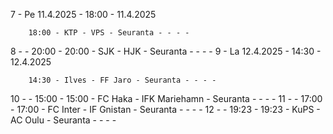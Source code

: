 7 - Pe 11.4.2025 - 18:00 - 11.4.2025
        
        18:00 - KTP - VPS - Seuranta - - - -
8 -  - 20:00 - 20:00 - SJK - HJK - Seuranta - - - -
9 - La 12.4.2025 - 14:30 - 12.4.2025
        
        14:30 - Ilves - FF Jaro - Seuranta - - - -
10 -  - 15:00 - 15:00 - FC Haka - IFK Mariehamn - Seuranta - - - -
11 -  - 17:00 - 17:00 - FC Inter - IF Gnistan - Seuranta - - - -
12 -  - 19:23 - 19:23 - KuPS - AC Oulu - Seuranta - - - -
